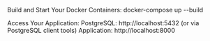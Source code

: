 Build and Start Your Docker Containers:
  docker-compose up --build

Access Your Application:
  PostgreSQL: http://localhost:5432 (or via PostgreSQL client tools)
  Application: http://localhost:8000
